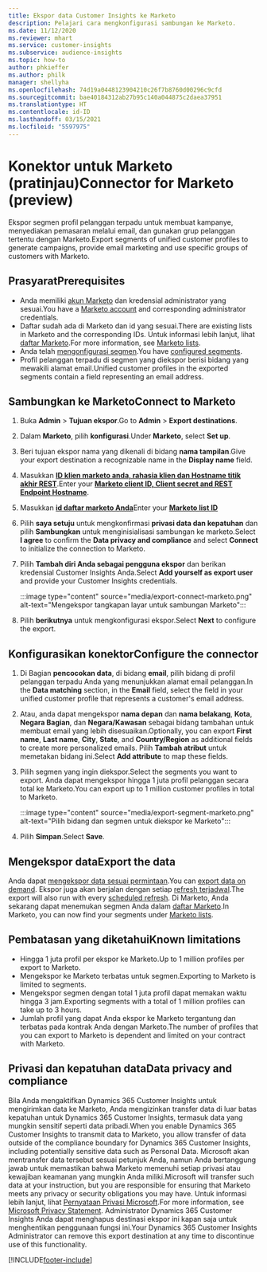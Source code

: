 ```yaml
---
title: Ekspor data Customer Insights ke Marketo
description: Pelajari cara mengkonfigurasi sambungan ke Marketo.
ms.date: 11/12/2020
ms.reviewer: mhart
ms.service: customer-insights
ms.subservice: audience-insights
ms.topic: how-to
author: phkieffer
ms.author: philk
manager: shellyha
ms.openlocfilehash: 74d19a0448123904210c26f7b8760d00296c9cfd
ms.sourcegitcommit: bae40184312ab27b95c140a044875c2daea37951
ms.translationtype: HT
ms.contentlocale: id-ID
ms.lasthandoff: 03/15/2021
ms.locfileid: "5597975"
---
```

# <a name="connector-for-marketo-preview"></a><span data-ttu-id="a804d-103">Konektor untuk Marketo (pratinjau)</span><span class="sxs-lookup"><span data-stu-id="a804d-103">Connector for Marketo (preview)</span></span>

<span data-ttu-id="a804d-104">Ekspor segmen profil pelanggan terpadu untuk membuat kampanye, menyediakan pemasaran melalui email, dan gunakan grup pelanggan tertentu dengan Marketo.</span><span class="sxs-lookup"><span data-stu-id="a804d-104">Export segments of unified customer profiles to generate campaigns, provide email marketing and use specific groups of customers with Marketo.</span></span>

## <a name="prerequisites"></a><span data-ttu-id="a804d-105">Prasyarat</span><span class="sxs-lookup"><span data-stu-id="a804d-105">Prerequisites</span></span>

-   <span data-ttu-id="a804d-106">Anda memiliki [akun Marketo](https://login.marketo.com/) dan kredensial administrator yang sesuai.</span><span class="sxs-lookup"><span data-stu-id="a804d-106">You have a [Marketo account](https://login.marketo.com/) and corresponding administrator credentials.</span></span>
-   <span data-ttu-id="a804d-107">Daftar sudah ada di Marketo dan id yang sesuai.</span><span class="sxs-lookup"><span data-stu-id="a804d-107">There are existing lists in Marketo and the corresponding IDs.</span></span> <span data-ttu-id="a804d-108">Untuk informasi lebih lanjut, lihat [daftar Marketo](https://docs.marketo.com/display/public/DOCS/Understanding+Static+Lists).</span><span class="sxs-lookup"><span data-stu-id="a804d-108">For more information, see [Marketo lists](https://docs.marketo.com/display/public/DOCS/Understanding+Static+Lists).</span></span>
-   <span data-ttu-id="a804d-109">Anda telah [mengonfigurasi segmen](segments.md).</span><span class="sxs-lookup"><span data-stu-id="a804d-109">You have [configured segments](segments.md).</span></span>
-   <span data-ttu-id="a804d-110">Profil pelanggan terpadu di segmen yang diekspor berisi bidang yang mewakili alamat email.</span><span class="sxs-lookup"><span data-stu-id="a804d-110">Unified customer profiles in the exported segments contain a field representing an email address.</span></span>

## <a name="connect-to-marketo"></a><span data-ttu-id="a804d-111">Sambungkan ke Marketo</span><span class="sxs-lookup"><span data-stu-id="a804d-111">Connect to Marketo</span></span>

1. <span data-ttu-id="a804d-112">Buka **Admin** > **Tujuan ekspor**.</span><span class="sxs-lookup"><span data-stu-id="a804d-112">Go to **Admin** > **Export destinations**.</span></span>

1. <span data-ttu-id="a804d-113">Dalam **Marketo**, pilih **konfigurasi**.</span><span class="sxs-lookup"><span data-stu-id="a804d-113">Under **Marketo**, select **Set up**.</span></span>

1. <span data-ttu-id="a804d-114">Beri tujuan ekspor nama yang dikenali di bidang **nama tampilan**.</span><span class="sxs-lookup"><span data-stu-id="a804d-114">Give your export destination a recognizable name in the **Display name** field.</span></span>

1. <span data-ttu-id="a804d-115">Masukkan **[ID klien marketo anda, rahasia klien dan Hostname titik akhir REST](https://developers.marketo.com/rest-api/authentication/)**.</span><span class="sxs-lookup"><span data-stu-id="a804d-115">Enter your **[Marketo client ID, Client secret and REST Endpoint Hostname](https://developers.marketo.com/rest-api/authentication/)**.</span></span>

1. <span data-ttu-id="a804d-116">Masukkan **[id daftar marketo Anda](https://docs.marketo.com/display/public/DOCS/Understanding+Static+Lists)**</span><span class="sxs-lookup"><span data-stu-id="a804d-116">Enter your **[Marketo list ID](https://docs.marketo.com/display/public/DOCS/Understanding+Static+Lists)**</span></span> 

1. <span data-ttu-id="a804d-117">Pilih **saya setuju** untuk mengkonfirmasi **privasi data dan kepatuhan** dan pilih **Sambungkan** untuk menginisialisasi sambungan ke marketo.</span><span class="sxs-lookup"><span data-stu-id="a804d-117">Select **I agree** to confirm the **Data privacy and compliance** and select **Connect** to initialize the connection to Marketo.</span></span>

1. <span data-ttu-id="a804d-118">Pilih **Tambah diri Anda sebagai pengguna ekspor** dan berikan kredensial Customer Insights Anda.</span><span class="sxs-lookup"><span data-stu-id="a804d-118">Select **Add yourself as export user** and provide your Customer Insights credentials.</span></span>

   :::image type="content" source="media/export-connect-marketo.png" alt-text="Mengekspor tangkapan layar untuk sambungan Marketo":::

1. <span data-ttu-id="a804d-120">Pilih **berikutnya** untuk mengkonfigurasi ekspor.</span><span class="sxs-lookup"><span data-stu-id="a804d-120">Select **Next** to configure the export.</span></span>

## <a name="configure-the-connector"></a><span data-ttu-id="a804d-121">Konfigurasikan konektor</span><span class="sxs-lookup"><span data-stu-id="a804d-121">Configure the connector</span></span>

1. <span data-ttu-id="a804d-122">Di Bagian **pencocokan data**, di bidang **email**, pilih bidang di profil pelanggan terpadu Anda yang menunjukkan alamat email pelanggan.</span><span class="sxs-lookup"><span data-stu-id="a804d-122">In the **Data matching** section, in the **Email** field, select the field in your unified customer profile that represents a customer's email address.</span></span> 

1. <span data-ttu-id="a804d-123">Atau, anda dapat mengekspor **nama depan** dan **nama belakang**, **Kota**, **Negara Bagian**, dan **Negara/Kawasan**  sebagai bidang tambahan untuk membuat email yang lebih disesuaikan.</span><span class="sxs-lookup"><span data-stu-id="a804d-123">Optionally, you can export **First name**, **Last name**, **City**, **State**, and **Country/Region**  as additional fields to create more personalized emails.</span></span> <span data-ttu-id="a804d-124">Pilih **Tambah atribut** untuk memetakan bidang ini.</span><span class="sxs-lookup"><span data-stu-id="a804d-124">Select **Add attribute** to map these fields.</span></span>

1. <span data-ttu-id="a804d-125">Pilih segmen yang ingin diekspor.</span><span class="sxs-lookup"><span data-stu-id="a804d-125">Select the segments you want to export.</span></span> <span data-ttu-id="a804d-126">Anda dapat mengekspor hingga 1 juta profil pelanggan secara total ke Marketo.</span><span class="sxs-lookup"><span data-stu-id="a804d-126">You can export up to 1 million customer profiles in total to Marketo.</span></span>

   :::image type="content" source="media/export-segment-marketo.png" alt-text="Pilih bidang dan segmen untuk diekspor ke Marketo":::

1. <span data-ttu-id="a804d-128">Pilih **Simpan**.</span><span class="sxs-lookup"><span data-stu-id="a804d-128">Select **Save**.</span></span>

## <a name="export-the-data"></a><span data-ttu-id="a804d-129">Mengekspor data</span><span class="sxs-lookup"><span data-stu-id="a804d-129">Export the data</span></span>

<span data-ttu-id="a804d-130">Anda dapat [mengekspor data sesuai permintaan](export-destinations.md).</span><span class="sxs-lookup"><span data-stu-id="a804d-130">You can [export data on demand](export-destinations.md).</span></span> <span data-ttu-id="a804d-131">Ekspor juga akan berjalan dengan setiap [refresh terjadwal](system.md#schedule-tab).</span><span class="sxs-lookup"><span data-stu-id="a804d-131">The export will also run with every [scheduled refresh](system.md#schedule-tab).</span></span> <span data-ttu-id="a804d-132">Di Marketo, Anda sekarang dapat menemukan segmen Anda dalam [daftar Marketo](ttps://docs.marketo.com/display/public/DOCS/Understanding+Static+Lists).</span><span class="sxs-lookup"><span data-stu-id="a804d-132">In Marketo, you can now find your segments under [Marketo lists](ttps://docs.marketo.com/display/public/DOCS/Understanding+Static+Lists).</span></span>

## <a name="known-limitations"></a><span data-ttu-id="a804d-133">Pembatasan yang diketahui</span><span class="sxs-lookup"><span data-stu-id="a804d-133">Known limitations</span></span>

- <span data-ttu-id="a804d-134">Hingga 1 juta profil per ekspor ke Marketo.</span><span class="sxs-lookup"><span data-stu-id="a804d-134">Up to 1 million profiles per export to Marketo.</span></span>
- <span data-ttu-id="a804d-135">Mengekspor ke Marketo terbatas untuk segmen.</span><span class="sxs-lookup"><span data-stu-id="a804d-135">Exporting to Marketo is limited to segments.</span></span>
- <span data-ttu-id="a804d-136">Mengekspor segmen dengan total 1 juta profil dapat memakan waktu hingga 3 jam.</span><span class="sxs-lookup"><span data-stu-id="a804d-136">Exporting segments with a total of 1 million profiles can take up to 3 hours.</span></span> 
- <span data-ttu-id="a804d-137">Jumlah profil yang dapat Anda ekspor ke Marketo tergantung dan terbatas pada kontrak Anda dengan Marketo.</span><span class="sxs-lookup"><span data-stu-id="a804d-137">The number of profiles that you can export to Marketo is dependent and limited on your contract with Marketo.</span></span>

## <a name="data-privacy-and-compliance"></a><span data-ttu-id="a804d-138">Privasi dan kepatuhan data</span><span class="sxs-lookup"><span data-stu-id="a804d-138">Data privacy and compliance</span></span>

<span data-ttu-id="a804d-139">Bila Anda mengaktifkan Dynamics 365 Customer Insights untuk mengirimkan data ke Marketo, Anda mengizinkan transfer data di luar batas kepatuhan untuk Dynamics 365 Customer Insights, termasuk data yang mungkin sensitif seperti data pribadi.</span><span class="sxs-lookup"><span data-stu-id="a804d-139">When you enable Dynamics 365 Customer Insights to transmit data to Marketo, you allow transfer of data outside of the compliance boundary for Dynamics 365 Customer Insights, including potentially sensitive data such as Personal Data.</span></span> <span data-ttu-id="a804d-140">Microsoft akan mentransfer data tersebut sesuai petunjuk Anda, namun Anda bertanggung jawab untuk memastikan bahwa Marketo memenuhi setiap privasi atau kewajiban keamanan yang mungkin Anda miliki.</span><span class="sxs-lookup"><span data-stu-id="a804d-140">Microsoft will transfer such data at your instruction, but you are responsible for ensuring that Marketo meets any privacy or security obligations you may have.</span></span> <span data-ttu-id="a804d-141">Untuk informasi lebih lanjut, lihat [Pernyataan Privasi Microsoft](https://go.microsoft.com/fwlink/?linkid=396732).</span><span class="sxs-lookup"><span data-stu-id="a804d-141">For more information, see [Microsoft Privacy Statement](https://go.microsoft.com/fwlink/?linkid=396732).</span></span>
<span data-ttu-id="a804d-142">Administrator Dynamics 365 Customer Insights Anda dapat menghapus destinasi ekspor ini kapan saja untuk menghentikan penggunaan fungsi ini.</span><span class="sxs-lookup"><span data-stu-id="a804d-142">Your Dynamics 365 Customer Insights Administrator can remove this export destination at any time to discontinue use of this functionality.</span></span>


[!INCLUDE[footer-include](../includes/footer-banner.md)]